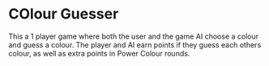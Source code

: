 # COlour Guesser

This a 1 player game where both the user and the game AI choose a colour and guess a colour. 
The player and AI earn points if they guess each others colour, as well as extra points in Power Colour rounds.
